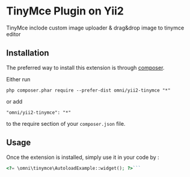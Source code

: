 TinyMce Plugin on Yii2
======================
TinyMce inclode custom image uploader & drag&drop image to tinymce editor

Installation
------------

The preferred way to install this extension is through [composer](http://getcomposer.org/download/).

Either run

```
php composer.phar require --prefer-dist omni/yii2-tinymce "*"
```

or add

```
"omni/yii2-tinymce": "*"
```

to the require section of your `composer.json` file.


Usage
-----

Once the extension is installed, simply use it in your code by  :

```php
<?= \omni\tinymce\AutoloadExample::widget(); ?>```